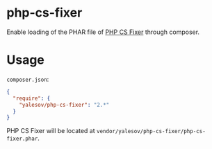 # php-cs-fixer

Enable loading of the PHAR file of [PHP CS Fixer](https://github.com/fabpot/PHP-CS-Fixer) through composer.

# Usage

`composer.json`:

```json
{
  "require": {
    "yalesov/php-cs-fixer": "2.*"
  }
}
```

PHP CS Fixer will be located at `vendor/yalesov/php-cs-fixer/php-cs-fixer.phar`.
